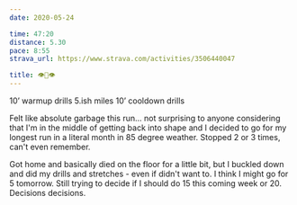 ```yaml
---
date: 2020-05-24

time: 47:20
distance: 5.30
pace: 8:55
strava_url: https://www.strava.com/activities/3506440047

title: 👁️👄👁️
---
```


10’ warmup drills
5.ish miles
10’ cooldown drills

Felt like absolute garbage this run... not surprising to anyone considering that I'm in the middle of getting back into shape and I decided to go for my longest run in a literal month in 85 degree weather. Stopped 2 or 3 times, can't even remember.

Got home and basically died on the floor for a little bit, but I buckled down and did my drills and stretches - even if didn't want to. I think I might go for 5 tomorrow. Still trying to decide if I should do 15 this coming week or 20. Decisions decisions.